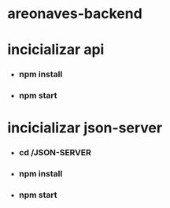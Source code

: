 # areonaves-backend

# incicializar api

* ### npm install

* ### npm start

# incicializar json-server

* ### cd /JSON-SERVER

* ### npm install
* ### npm start
